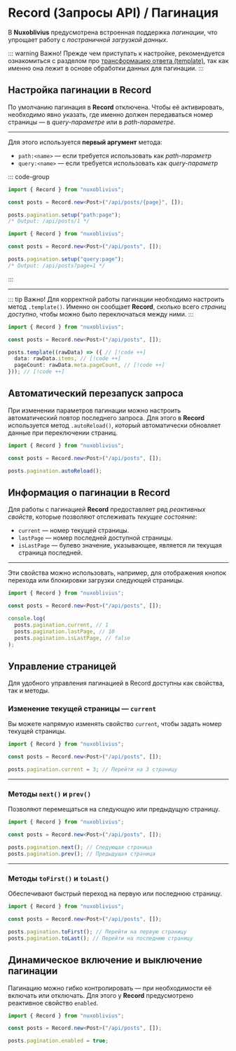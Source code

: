 # Record (Запросы API) / Пагинация

В **Nuxoblivius** предусмотрена встроенная поддержка _пагинации_, что упрощает работу с _постраничной загрузкой данных_.

::: warning Важно!
Прежде чем приступать к настройке, рекомендуется ознакомиться с разделом про [трансформацию ответа (template)](/release/record/template), так как именно она лежит в основе обработки данных для пагинации.
:::

## Настройка пагинации в Record

По умолчанию пагинация в **Record** отключена. Чтобы её активировать, необходимо явно указать, где именно должен передаваться номер страницы — в _query-параметре_ или в _path-параметре_.

---
Для этого используется **первый аргумент** метода:

- `path:<name>` — если требуется использовать как _path-параметр_
- `query:<name>` — если требуется использовать как _query-параметр_

::: code-group

```ts [Как path параметр] {5}
import { Record } from "nuxoblivius";

const posts = Record.new<Post>("/api/posts/{page}", []);

posts.pagination.setup("path:page");
/* Output: /api/posts/1 */
```

```ts [Как query параметр] {5}
import { Record } from "nuxoblivius";

const posts = Record.new<Post>("/api/posts", []);

posts.pagination.setup("query:page");
/* Output: /api/posts?page=1 */
```

:::

---

::: tip Важно!
Для корректной работы пагинации необходимо настроить метод `.template()`. Именно он сообщает **Record**, сколько всего _страниц доступно_, чтобы можно было переключаться между ними.
:::

```ts {7}
import { Record } from "nuxoblivius";

const posts = Record.new<Post>("/api/posts", []);

posts.template((rawData) => ({ // [!code ++]
  data: rawData.items, // [!code ++]
  pageCount: rawData.meta.pageCount, // [!code ++]
})); // [!code ++]
```

## Автоматический перезапуск запроса

При изменении параметров пагинации можно настроить автоматический повтор последнего запроса.
Для этого в **Record** используется метод `.autoReload()`, который автоматически обновляет данные при переключении страниц.

```ts {5}
import { Record } from "nuxoblivius";

const posts = Record.new<Post>("/api/posts", []);

posts.pagination.autoReload();
```

## Информация о пагинации в Record

Для работы с пагинацией **Record** предоставляет ряд _реактивных свойств_, которые позволяют отслеживать _текущее состояние_:

- `current` — номер текущей страницы.
- `lastPage` — номер последней доступной страницы.
- `isLastPage` — булево значение, указывающее, является ли текущая страница последней.
---
Эти свойства можно использовать, например, для отображения кнопок перехода или блокировки загрузки следующей страницы.

```ts {6-8}
import { Record } from "nuxoblivius";

const posts = Record.new<Post>("/api/posts", []);

console.log(
  posts.pagination.current, // 1
  posts.pagination.lastPage, // 10
  posts.pagination.isLastPage, // false
);
```

## Управление страницей

Для удобного управления пагинацией в Record доступны как свойства, так и методы.

### Изменение текущей страницы — `current`

Вы можете напрямую изменять свойство `current`, чтобы задать номер текущей страницы.

```ts {5}
import { Record } from "nuxoblivius";

const posts = Record.new<Post>("/api/posts", []);

posts.pagination.current = 3; // Перейти на 3 страницу
```

---
### Методы `next()` и `prev()`

Позволяют перемещаться на следующую или предыдущую страницу.

```ts {5-6}
import { Record } from "nuxoblivius";

const posts = Record.new<Post>("/api/posts", []);

posts.pagination.next(); // Следующая страница
posts.pagination.prev(); // Предыдущая страница
```

---
### Методы `toFirst()` и `toLast()`

Обеспечивают быстрый переход на первую или последнюю страницу.

```ts {5-6}
import { Record } from "nuxoblivius";

const posts = Record.new<Post>("/api/posts", []);

posts.pagination.toFirst(); // Перейти на первую страницу
posts.pagination.toLast(); // Перейти на последнюю страницу
```

## Динамическое включение и выключение пагинации

Пагинацию можно гибко контролировать — при необходимости её включать или отключать.
Для этого у **Record** предусмотрено реактивное свойство `enabled`.

```ts {5}
import { Record } from "nuxoblivius";

const posts = Record.new<Post>("/api/posts", []);

posts.pagination.enabled = true;
```
